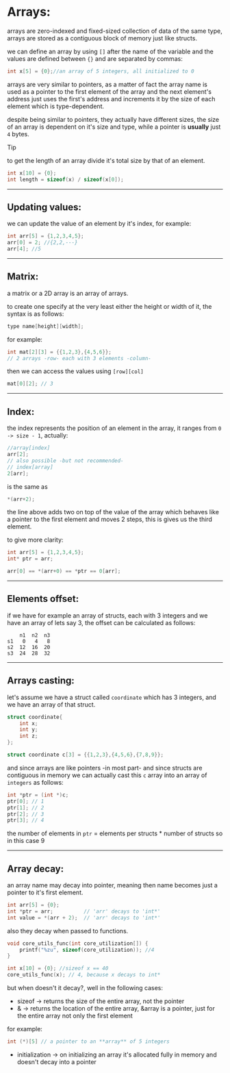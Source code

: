 # Arrays:

arrays are zero-indexed and fixed-sized collection of data of the same type, arrays are stored as a contiguous block of memory just like structs.

we can define an array by using `[]` after the name of the variable and the values are defined between `{}` and are separated by commas:

```c
int x[5] = {0};//an array of 5 integers, all initialized to 0
```

arrays are very similar to pointers, as a matter of fact the array name is used as a pointer to the first element of the array and the next element's address just uses the first's address and increments it by the size of each element which is type-dependent.

despite being similar to pointers, they actually have different sizes, the size of an array is dependent on it's size and type, while a pointer is **usually** just `4` bytes.

> [!TIP]
> to get the length of an array divide it's total size by that of an element.

```c
int x[10] = {0};
int length = sizeof(x) / sizeof(x[0]);
```

---

## Updating values:

we can update the value of an element by it's index, for example:

```c
int arr[5] = {1,2,3,4,5};
arr[0] = 2; //{2,2,---}
arr[4]; //5
```

---

## Matrix:

a matrix or a 2D array is an array of arrays.

to create one specify at the very least either the height or width of it, the syntax is as follows:

```c
type name[height][width];
```

for example:

```c
int mat[2][3] = {{1,2,3},{4,5,6}};
// 2 arrays -row- each with 3 elements -column-
```

then we can access the values using `[row][col]`

```c
mat[0][2]; // 3
```

---

## Index:

the index represents the position of an element in the array, it ranges from `0 -> size - 1`, actually:

```c
//array[index]
arr[2];
// also possible -but not recommended-
// index[array]
2[arr];
```

is the same as

```c
*(arr+2);
```

the line above adds two on top of the value of the array which behaves like a pointer to the first element and moves 2 steps, this is gives us the third element.

to give more clarity:

```c
int arr[5] = {1,2,3,4,5};
int* ptr = arr;

arr[0] == *(arr+0) == *ptr == 0[arr];
```

---

## Elements offset:

if we have for example an array of structs, each with 3 integers and we have an array of lets say 3, the offset can be calculated as follows:

```text
    n1  n2  n3
s1   0   4   8
s2  12  16  20
s3  24  28  32
```

---

## Arrays casting:

let's assume we have a struct called `coordinate` which has 3 integers, and we have an array of that struct.

```c
struct coordinate{
    int x;
    int y;
    int z;
};

struct coordinate c[3] = {{1,2,3},{4,5,6},{7,8,9}};
```

and since arrays are like pointers -in most part- and since structs are contiguous in memory we can actually cast this `c` array into an array of `integers` as follows:

```c
int *ptr = (int *)c;
ptr[0]; // 1
ptr[1]; // 2
ptr[2]; // 3
ptr[3]; // 4
```

the number of elements in `ptr` = elements per structs * number of structs so in this case 9

---

## Array decay:

an array name may decay into pointer, meaning then name becomes just a pointer to it's first element.

```c
int arr[5] = {0};
int *ptr = arr;          // 'arr' decays to 'int*'
int value = *(arr + 2);  // 'arr' decays to 'int*'
```

also they decay when passed to functions.

```c
void core_utils_func(int core_utilization[]) {
    printf("%zu", sizeof(core_utilization)); //4
}

int x[10] = {0}; //sizeof x == 40
core_utils_func(x); // 4, because x decays to int*
```

but when doesn't it decay?, well in the following cases:

- sizeof -> returns the size of the entire array, not the pointer
- & -> returns the location of the entire array, &array is a pointer, just for the entire array not only the first element

for example:

```c
int (*)[5] // a pointer to an **array** of 5 integers
```

- initialization -> on initializing an array it's allocated fully in memory and doesn't decay into a pointer
